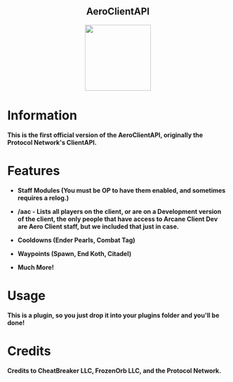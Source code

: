 <h2 align="center">AeroClientAPI</h2>

<p align="center">
    <img src="https://i.imgur.com/e4Au1VM.png" width="150" height="150"/>
</p>

# Information

**This is the first official version of the AeroClientAPI, originally the Protocol Network's ClientAPI.**

# Features

- **Staff Modules (You must be OP to have them enabled, and sometimes requires a relog.)**

- **/aac - Lists all players on the client, or are on a Development version of the client, the only people that have access to Arcane Client Dev are Aero Client staff, but we included that just in case.**

- **Cooldowns (Ender Pearls, Combat Tag)**

- **Waypoints (Spawn, End Koth, Citadel)**

- **Much More!**

# Usage

**This is a plugin, so you just drop it into your plugins folder and you'll be done!**

# Credits

<h4>Credits to CheatBreaker LLC, FrozenOrb LLC, and the Protocol Network.</h4>
